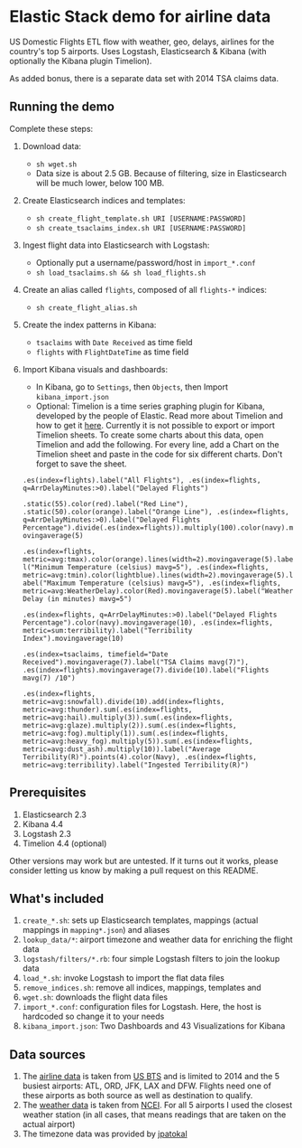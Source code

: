 # Elastic Stack demo for airline data
US Domestic Flights ETL flow with weather, geo, delays, airlines for the country's top 5 airports. Uses Logstash, Elasticsearch &amp; Kibana (with optionally the Kibana plugin Timelion).

As added bonus, there is a separate data set with 2014 TSA claims data.
## Running the demo
Complete these steps:

1. Download data:
   * `sh wget.sh`
   * Data size is about 2.5 GB. Because of filtering, size in Elasticsearch will be much lower, below 100 MB.
2. Create Elasticsearch indices and templates:
   * `sh create_flight_template.sh URI [USERNAME:PASSWORD]`
   * `sh create_tsaclaims_index.sh URI [USERNAME:PASSWORD]`
3. Ingest flight data into Elasticsearch with Logstash:
   * Optionally put a username/password/host in `import_*.conf`
   * `sh load_tsaclaims.sh && sh load_flights.sh`
4. Create an alias called `flights`, composed of all `flights-*` indices:
    * `sh create_flight_alias.sh`
5. Create the index patterns in Kibana:
   * `tsaclaims` with `Date Received` as time field
   * `flights` with `FlightDateTime` as time field
6. Import Kibana visuals and dashboards:
   * In Kibana, go to `Settings`, then `Objects`, then Import `kibana_import.json`
   * Optional: Timelion is a time series graphing plugin for Kibana, developed by the people of Elastic. Read more about Timelion and how to get it [here](https://www.elastic.co/blog/timelion-timeline). Currently it is not possible to export or import Timelion sheets. To create some charts about this data, open Timelion and add the following. For every line, add a Chart on the Timelion sheet and paste in the code for six different charts. Don't forget to save the sheet.
   
   `.es(index=flights).label("All Flights"), .es(index=flights, q=ArrDelayMinutes:>0).label("Delayed Flights")`

   `.static(55).color(red).label("Red Line"), .static(50).color(orange).label("Orange Line"), .es(index=flights, q=ArrDelayMinutes:>0).label("Delayed Flights Percentage").divide(.es(index=flights)).multiply(100).color(navy).movingaverage(5)`
   
   `.es(index=flights, metric=avg:tmax).color(orange).lines(width=2).movingaverage(5).label("Minimum Temperature (celsius) mavg=5"), .es(index=flights, metric=avg:tmin).color(lightblue).lines(width=2).movingaverage(5).label("Maximum Temperature (celsius) mavg=5"), .es(index=flights, metric=avg:WeatherDelay).color(Red).movingaverage(5).label("Weather Delay (in minutes) mavg=5")`
   
   `.es(index=flights, q=ArrDelayMinutes:>0).label("Delayed Flights Percentage").color(navy).movingaverage(10), .es(index=flights, metric=sum:terribility).label("Terribility Index").movingaverage(10)`

   `.es(index=tsaclaims, timefield="Date Received").movingaverage(7).label("TSA Claims mavg(7)"), .es(index=flights).movingaverage(7).divide(10).label("Flights mavg(7) /10")`

   `.es(index=flights, metric=avg:snowfall).divide(10).add(index=flights, metric=avg:thunder).sum(.es(index=flights, metric=avg:hail).multiply(3)).sum(.es(index=flights, metric=avg:glaze).multiply(2)).sum(.es(index=flights, metric=avg:fog).multiply(1)).sum(.es(index=flights, metric=avg:heavy_fog).multiply(5)).sum(.es(index=flights, metric=avg:dust_ash).multiply(10)).label("Average Terribility(R)").points(4).color(Navy), .es(index=flights, metric=avg:terribility).label("Ingested Terribility(R)")`

## Prerequisites
1. Elasticsearch 2.3
2. Kibana 4.4
3. Logstash 2.3
4. Timelion 4.4 (optional)

Other versions may work but are untested. If it turns out it works, please consider letting us know by making a pull request on this README.

## What's included
1. `create_*.sh`: sets up Elasticsearch templates, mappings (actual mappings in `mapping*.json`) and aliases
2. `lookup_data/*`: airport timezone and weather data for enriching the flight data
3. `logstash/filters/*.rb`: four simple Logstash filters to join the lookup data
3. `load_*.sh`: invoke Logstash to import the flat data files
4. `remove_indices.sh`: remove all indices, mappings, templates and 
5. `wget.sh`: downloads the flight data files
6. `import_*.conf`: configuration files for Logstash. Here, the host is hardcoded so change it to your needs
7. `kibana_import.json`: Two Dashboards and 43 Visualizations for Kibana

## Data sources
1. The [airline data](http://tsdata.bts.gov/PREZIP/) is taken from [US BTS](http://www.rita.dot.gov/bts/) and is limited to 2014 and the 5 busiest airports: ATL, ORD, JFK, LAX and DFW. Flights need one of these airports as both source as well as destination to qualify.
2. The [weather data](http://www.ncdc.noaa.gov/data-access/land-based-station-data) is taken from [NCEI](http://www.ncdc.noaa.gov/). For all 5 airports I used the closest weather station (in all cases, that means readings that are taken on the actual airport)
3. The timezone data was provided by [jpatokal](https://github.com/jpatokal/openflights)